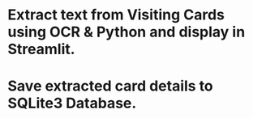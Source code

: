 # Extract text from Visiting Cards using OCR & Python and display in Streamlit.
# Save extracted card details to SQLite3 Database.
